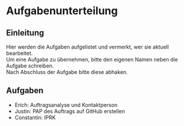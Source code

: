 # Aufgabenunterteilung

## Einleitung
Hier werden die Aufgaben aufgelistet und vermerkt, wer sie aktuell bearbeitet.  
Um eine Aufgabe zu übernehmen, bitte den eigenen Namen neben die Aufgabe schreiben.  
Nach Abschluss der Aufgabe bitte diese abhaken.

## Aufgaben
- Erich: Auftragsanalyse und Kontaktperson  
- Justin: PAP des Auftrags auf GitHub erstellen  
- Constantin: IPRK
 
